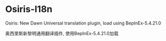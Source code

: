 # Osiris-I18n
Osiris: New Dawn Universal translation plugin, load using BepInEx-5.4.21.0

奥西里斯新黎明通用翻译插件, 使用BepInEx-5.4.21.0加载
